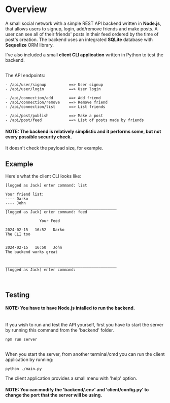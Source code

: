 # Overview


A small social network with a simple REST API backend written in **Node.js**, that allows users to signup, login, add/remove friends and make posts. A user can see all of their friends' posts in their feed ordered by the time of post's creation. The backend uses an integrated **SQLite** database with **Sequelize** ORM library.
<br> 

I've also included a small **client CLI application** written in Python to test the backend.

<br>
The API endpoints:

```
- /api/user/signup          ==> User signup
- /api/user/login           ==> User login

- /api/connection/add       ==> Add friend 
- /api/connection/remove    ==> Remove friend
- /api/connection/list      ==> List friends

- /api/post/publish         ==> Make a post
- /api/post/feed            ==> List of posts made by friends
```


#### NOTE: The backend is relatively simplistic and it performs some, but not every possible security check.
It doesn't check the payload size, for example.

## Example

Here's what the client CLI looks like:
```
[logged as Jack] enter command: list

Your friend list:
---- Darko
---- John
_________________________________________________
[logged as Jack] enter command: feed

               Your Feed

2024-02-15   16:52   Darko
The CLI too


2024-02-15   16:50   John
The backend works great


_________________________________________________
[logged as Jack] enter command:
```
<br>

## Testing


#### NOTE: You have to have Node.js intalled to run the backend. 

<br>
If you wish to run and test the API yourself, first you have to start the server by running this command from the 'backend' folder.

<br>

```
npm run server
```

<br>
When you start the server, from another terminal/cmd you can run the client application by running:

<br>

```
python ./main.py
```

The client application provides a small menu with 'help' option.

#### NOTE: You can modify the 'backend/.env' and 'client/config.py' to change the port that the server will be using.
